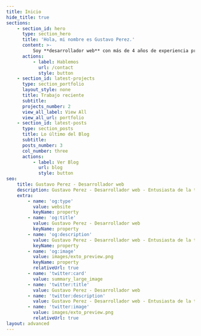 ```yaml
---
title: Inicio
hide_title: true
sections:
    - section_id: hero
      type: section_hero
      title: 'Hola, mi nombre es Gustavo Perez.'
      content: >-
          Soy **desarrollador web** con más de 4 años de experiencia profesional, me dedico a la creación y mantenimiento de **aplicaciones web** orientado principalmente como **backend developer** en tecnologías como PHP, Python y Node.js. En mi camino como desarrollador y como entusiasta de la tecnología en constante aprendizaje me he adaptado a las **necesidades de cada proyecto** y aunque mi fuerte principal sea el desarrollo backend esto no me limita y he desempeñado también el rol de **frontend developer** con las principales tecnologías del lado del cliente y frameworks populares como React o Vue.
      actions:
          - label: Hablemos
            url: /contact
            style: button
    - section_id: latest-projects
      type: section_portfolio
      layout_style: none
      title: Trabajo reciente
      subtitle:
      projects_number: 2
      view_all_label: View All
      view_all_url: portfolio
    - section_id: latest-posts
      type: section_posts
      title: Lo último del Blog
      subtitle:
      posts_number: 3
      col_number: three
      actions:
          - label: Ver Blog
            url: blog
            style: button
seo:
    title: Gustavo Perez - Desarrollador web
    description: Gustavo Perez - Desarrollador web - Entusiasta de la tecnología en constante aprendizaje - Construyendo ideas
    extra:
        - name: 'og:type'
          value: website
          keyName: property
        - name: 'og:title'
          value: Gustavo Perez - Desarrollador web
          keyName: property
        - name: 'og:description'
          value: Gustavo Perez - Desarrollador web - Entusiasta de la tecnología en constante aprendizaje - Construyendo ideas
          keyName: property
        - name: 'og:image'
          value: images/exto_preview.png
          keyName: property
          relativeUrl: true
        - name: 'twitter:card'
          value: summary_large_image
        - name: 'twitter:title'
          value: Gustavo Perez - Desarrollador web
        - name: 'twitter:description'
          value: Gustavo Perez - Desarrollador web - Entusiasta de la tecnología en constante aprendizaje - Construyendo ideas
        - name: 'twitter:image'
          value: images/exto_preview.png
          relativeUrl: true
layout: advanced
---
```

